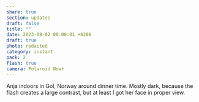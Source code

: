 ```yaml
---
share: true
section: updates
draft: false
title: ""
date: 2023-08-02 00:00:01 +0200
draft: true
photo: redacted
category: instant
pack: 2
flash: true
camera: Polaroid Now+
---
```


Anja indoors in Gol, Norway around dinner time. Mostly dark, because the flash creates a large contrast, but at least I got her face in proper view.
